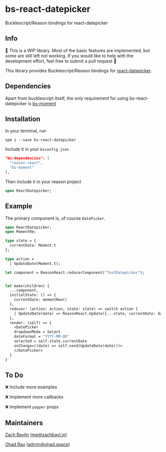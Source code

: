 # bs-react-datepicker

Bucklescript/Reason bindings for react-datepicker

## Info
🚧 This is a WIP library. Most of the basic features are implemented, but some are still left not working. If you would like to help with the development effort, feel free to submit a pull request 🚧

This library provides Bucklescript/Reason bindings for [react-datepicker](https://github.com/Hacker0x01/react-datepicker).

## Dependencies
Apart from bucklescript itself, the only requirement for using bs-react-datepicker is [bs-moment](https://github.com/reasonml-community/bs-moment)

## Installation
In your terminal, run
```
npm i --save bs-react-datepicker
```

Include it in your `bsconfig.json`
```json
"bs-dependencies": [
  "reason-react",
  "bs-moment"
],
```


Then include it in your reason project
```ocaml
open ReactDatepicker;
```

## Example

The primary component is, of course `DatePicker`.
```ocaml
open ReactDatepicker;
open MomentRe;

type state = {
  currentDate: Moment.t
};

type action =
  | UpdateDate(Moment.t);

let component = ReasonReact.reducerComponent("TestDatepicker");


let make(children) {
  ...component,
  initialState: () => {
    currentDate: momentNow()
  },
  reducer: (action: action, state: state) => switch action {
    | UpdateDate(date) => ReasonReact.Update({...state, currentDate: date})
  },
  render: (self) => {
    <DatePicker
    dropdownMode = Select
    dateFormat = "YYYY-MM-DD"
    selected = self.state.currentDate
    onChange=((date) => self.send(UpdateDate(date)))>
    </DatePicker>
  }
}
```

## To Do
❌ Include more examples

❌ Implement more callbacks

❌ Implement `popper` props

## Maintainers
[Zach Baylin](http://github.com/zbaylin) (me@zachbayl.in)

[Ohad Rau](http://github.com/OhadRau) (admin@ohad.space)

